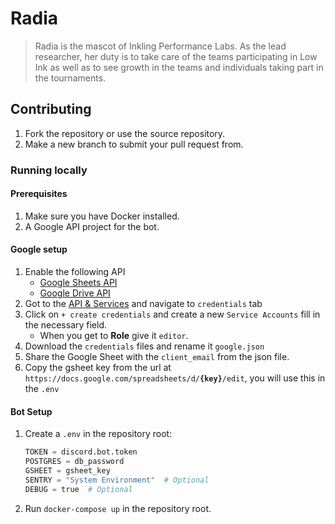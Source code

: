 # Radia

> Radia is the mascot of Inkling Performance Labs. As the lead researcher, her duty is to take care of the teams participating in Low Ink as well as to see growth in the teams and individuals taking part in the tournaments.

<!-- Banner -->

## Contributing

1. Fork the repository or use the source repository.
1. Make a new branch to submit your pull request from.

### Running locally

#### Prerequisites

1. Make sure you have Docker installed.
1. A Google API project for the bot.

#### Google setup

1. Enable the following API
   - [Google Sheets API](https://console.developers.google.com/apis/api/sheets.googleapis.com)
   - [Google Drive API](https://console.developers.google.com/apis/api/drive.googleapis.com)
1. Got to the [API & Services](https://console.developers.google.com/apis/credentials) and navigate to `credentials` tab
1. Click on `+ create credentials` and create a new `Service Accounts` fill in the necessary field.
   - When you get to **Role** give it `editor`.
1. Download the `credentials` files and rename it `google.json`
1. Share the Google Sheet with the `client_email` from the json file.
1. Copy the gsheet key from the url at `https://docs.google.com/spreadsheets/d/`**`{key}`**`/edit`, you will use this in the `.env`

#### Bot Setup

1. Create a `.env` in the repository root:

   ```py
   TOKEN = discord.bot.token
   POSTGRES = db_password
   GSHEET = gsheet_key
   SENTRY = "System Environment"  # Optional
   DEBUG = true  # Optional
   ```

1. Run `docker-compose up` in the repository root.
